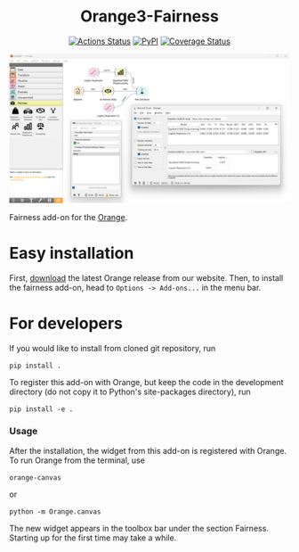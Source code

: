 <h1 align="center">Orange3-Fairness</h1>


<p align="center">
<a href="https://github.com/ZanMervic//orange3-fairness/actions"><img alt="Actions Status" src="https://github.com/ZanMervic/orange3-fairness/actions/workflows/test.yml/badge.svg"></a>
<a href="https://pypi.org/project/Orange3-Fairness/"><img alt="PyPI" src="https://img.shields.io/pypi/v/orange3-fairness?color=blue"></a>
<a href="https://app.codecov.io/gh/ZanMervic/orange3-fairness/"><img alt="Coverage Status" src="https://codecov.io/gh/ZanMervic/orange3-fairness/branch/main/graph/badge.svg"></a>
</p>

![Example Workflow](doc/readme-screenshot.png)

Fairness add-on for the [Orange](http://orange.biolab.si).


# Easy installation

First, [download](https://orange.biolab.si/download) the latest Orange release from
our website. Then, to install the fairness add-on, head to
`Options -> Add-ons...` in the menu bar.

# For developers


If you would like to install from cloned git repository, run

    pip install .

To register this add-on with Orange, but keep the code in the development directory
(do not copy it to Python's site-packages directory), run

    pip install -e .


###  Usage

After the installation, the widget from this add-on is registered with Orange. To run Orange from the terminal,
use

    orange-canvas

or

    python -m Orange.canvas

The new widget appears in the toolbox bar under the section Fairness.
Starting up for the first time may take a while.